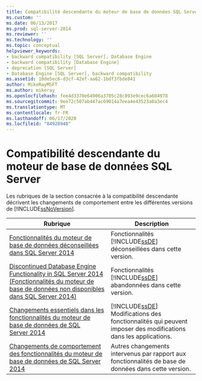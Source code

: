 ```yaml
---
title: Compatibilité descendante du moteur de base de données SQL Server | Microsoft Docs
ms.custom: ''
ms.date: 06/13/2017
ms.prod: sql-server-2014
ms.reviewer: ''
ms.technology: ''
ms.topic: conceptual
helpviewer_keywords:
- backward compatibility [SQL Server], Database Engine
- backward compatibility [Database Engine]
- deprecation [SQL Server]
- Database Engine [SQL Server], backward compatibility
ms.assetid: 10de5ec6-d3cf-42ef-aa62-1bdf3fbde841
author: MikeRayMSFT
ms.author: mikeray
ms.openlocfilehash: fee4d3370e64906a3705c28c893e9cec6a604978
ms.sourcegitcommit: 9ee72c507ab447ac69014a7eea4e43523a0a3ec4
ms.translationtype: MT
ms.contentlocale: fr-FR
ms.lasthandoff: 06/17/2020
ms.locfileid: "84928940"
---
```

# <a name="sql-server-database-engine-backward-compatibility"></a>Compatibilité descendante du moteur de base de données SQL Server
  Les rubriques de la section consacrée à la compatibilité descendante décrivent les changements de comportement entre les différentes versions de [!INCLUDE[ssNoVersion](../includes/ssnoversion-md.md)].  
  
|Rubrique|Description|  
|-----------|-----------------|  
|[Fonctionnalités du moteur de base de données déconseillées dans SQL Server 2014](deprecated-database-engine-features-in-sql-server-2016.md)|Fonctionnalités [!INCLUDE[ssDE](../includes/ssde-md.md)] déconseillées dans cette version.|  
|[Discontinued Database Engine Functionality in SQL Server 2014 (Fonctionnalités du moteur de base de données non disponibles dans SQL Server 2014)](discontinued-database-engine-functionality-in-sql-server-2016.md)|Fonctionnalités [!INCLUDE[ssDE](../includes/ssde-md.md)] abandonnées dans cette version.|  
|[Changements essentiels dans les fonctionnalités du moteur de base de données de SQL Server 2014](breaking-changes-to-database-engine-features-in-sql-server-2016.md)|[!INCLUDE[ssDE](../includes/ssde-md.md)] Modifications des fonctionnalités qui peuvent imposer des modifications dans les applications.|  
|[Changements de comportement des fonctionnalités du moteur de base de données de SQL Server 2014](../../2014/database-engine/behavior-changes-to-database-engine-features-in-sql-server-2014.md)|Autres changements intervenus par rapport aux fonctionnalités de base de données dans cette version.|  
  
  

